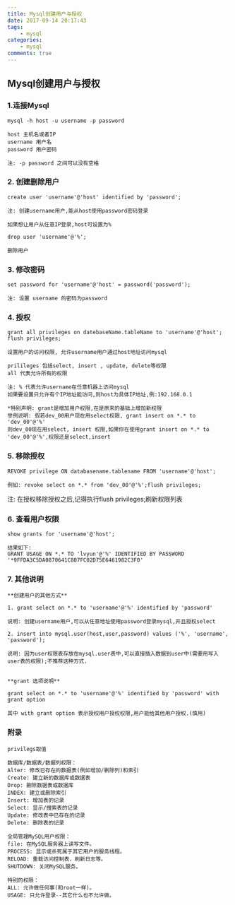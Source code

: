 ```yaml
---
title: Mysql创建用户与授权
date: 2017-09-14 20:17:43
tags:
    - mysql
categories:
    - mysql
comments: true
---
```

## Mysql创建用户与授权

### 1.连接Mysql
```
mysql -h host -u username -p password

host 主机名或者IP
username 用户名
password 用户密码

注: -p password 之间可以没有空格
```
<!-- more -->
### 2. 创建删除用户

    create user 'username'@'host' identified by 'password';

    注: 创建username用户,能从host使用password密码登录

    如果想让用户从任意IP登录,host可设置为%

    drop user 'username'@'%';

    删除用户

### 3. 修改密码

    set password for 'username'@'host' = password('password');

    注: 设置 username 的密码为password

### 4. 授权

    grant all privileges on datebaseName.tableName to 'username'@'host';
    flush privileges;

    设置用户的访问权限, 允许username用户通过host地址访问mysql

    prilileges 包括select, insert , update, delete等权限
    all 代表允许所有的权限

    注: % 代表允许username在任意机器上访问mysql
    如果要设置只允许有个IP地址能访问,则host为具体IP地址,例:192.168.0.1

    *特别声明: grant是增加用户权限,在是原来的基础上增加新权限
    举例说明: 假若dev_00用户现在用select权限, grant insert on *.* to 'dev_00'@'%'
    则dev_00现在用select, insert 权限,如果你在使用grant insert on *.* to 'dev_00'@'%',权限还是select,insert


### 5. 移除授权

    REVOKE privilege ON databasename.tablename FROM 'username'@'host';

    例如: revoke select on *.* from 'dev_00'@'%';flush privileges;

注: 在授权移除授权之后,记得执行flush privileges;刷新权限列表

### 6. 查看用户权限

    show grants for 'username'@'host';

    结果如下:
    GRANT USAGE ON *.* TO 'lvyun'@'%' IDENTIFIED BY PASSWORD '*9FFDA3C5DA0870641C807FC02D75E6461982C3F0'

### 7. 其他说明

    **创建用户的其他方式**

    1. grant select on *.* to 'username'@'%' identified by 'password'

    说明: 创建username用户,可以从任意地址使用password登录mysql,并且授权select

    2. insert into mysql.user(host,user,password) values ('%', 'username', 'password');

    说明: 因为user权限表存放在mysql.user表中,可以直接插入数据到user中(需要用写入user表的权限);不推荐这种方式.


    **grant 选项说明**

    grant select on *.* to 'username'@'%' identified by 'password' with grant option

    其中 with grant option 表示授权用户授权权限,用户能给其他用户授权.(慎用)


### 附录

    privilegs取值

    数据库/数据表/数据列权限：
    Alter: 修改已存在的数据表(例如增加/删除列)和索引
    Create: 建立新的数据库或数据表
    Drop: 删除数据表或数据库
    INDEX: 建立或删除索引
    Insert: 增加表的记录
    Select: 显示/搜索表的记录
    Update: 修改表中已存在的记录
    Delete: 删除表的记录

    全局管理MySQL用户权限：
    file: 在MySQL服务器上读写文件。
    PROCESS: 显示或杀死属于其它用户的服务线程。
    RELOAD: 重载访问控制表，刷新日志等。
    SHUTDOWN: 关闭MySQL服务。

    特别的权限：
    ALL: 允许做任何事(和root一样)。
    USAGE: 只允许登录--其它什么也不允许做。
